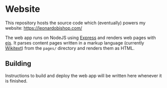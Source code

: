 # Website
This repository hosts the source code which (eventually) powers my website: https://leonardobishop.com/

The web app runs on NodeJS using [Express](https://www.npmjs.com/package/express) and renders web pages with [ejs](https://www.npmjs.com/package/ejs). It parses content pages written in a markup language (currently [Wikitext](https://en.wikipedia.org/wiki/Help:Wikitext)) from the `pages/` directory and renders them as HTML.

## Building
Instructions to build and deploy the web app will be written here whenever it is finished.